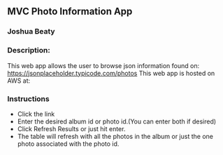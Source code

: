 ## MVC Photo Information App
### Joshua Beaty
### Description:
 This web app allows the user to browse json information found on: https://jsonplaceholder.typicode.com/photos
 This web app is hosted on AWS at: 

### Instructions

- Click the link
- Enter the desired album id or photo id.(You can enter both if desired)
- Click Refresh Results or just hit enter.
- The table will refresh with all the photos in the album or just the one photo associated with the photo id.